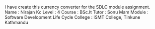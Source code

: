 I have create this currency converter for the SDLC module assignment.
Name : Nirajan Kc
Level : 4
Course : BSc.It
Tutor : Sonu Mam
Module : Software Development Life Cycle
College : ISMT College, Tinkune Kathmandu
